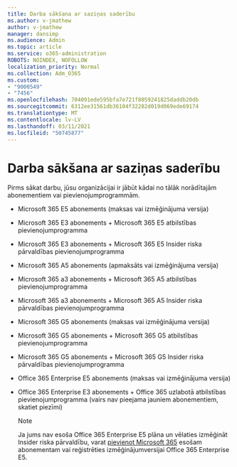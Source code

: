 ```yaml
---
title: Darba sākšana ar saziņas saderību
ms.author: v-jmathew
author: v-jmathew
manager: dansimp
ms.audience: Admin
ms.topic: article
ms.service: o365-administration
ROBOTS: NOINDEX, NOFOLLOW
localization_priority: Normal
ms.collection: Adm_O365
ms.custom:
- "9000549"
- "7456"
ms.openlocfilehash: 704091ede595bfa7e721f8059241825daddb20db
ms.sourcegitcommit: 6312ee31561db36104f32282d019d069ede69174
ms.translationtype: MT
ms.contentlocale: lv-LV
ms.lasthandoff: 03/11/2021
ms.locfileid: "50745877"
---
```

# <a name="get-started-with-communication-compliance"></a>Darba sākšana ar saziņas saderību

Pirms sākat darbu, jūsu organizācijai ir jābūt kādai no tālāk norādītajām abonementiem vai pievienojumprogrammām.

* Microsoft 365 E5 abonements (maksas vai izmēģinājuma versija)
* Microsoft 365 E3 abonements + Microsoft 365 E5 atbilstības pievienojumprogramma
* Microsoft 365 E3 abonements + Microsoft 365 E5 Insider riska pārvaldības pievienojumprogramma
* Microsoft 365 A5 abonements (apmaksāts vai izmēģinājuma versija)
* Microsoft 365 a3 abonements + Microsoft 365 A5 atbilstības pievienojumprogramma
* Microsoft 365 a3 abonements + Microsoft 365 A5 Insider riska pārvaldības pievienojumprogramma
* Microsoft 365 G5 abonements (maksas vai izmēģinājuma versija)
* Microsoft 365 G5 abonements + Microsoft 365 G5 atbilstības pievienojumprogramma
* Microsoft 365 G5 abonements + Microsoft 365 G5 Insider riska pārvaldības pievienojumprogramma
* Office 365 Enterprise E5 abonements (maksas vai izmēģinājuma versija)
* Office 365 Enterprise E3 abonements + Office 365 uzlabotā atbilstības pievienojumprogramma (vairs nav pieejama jauniem abonementiem, skatiet piezīmi)

    > [!NOTE]
    > Ja jums nav esoša Office 365 Enterprise E5 plāna un vēlaties izmēģināt Insider riska pārvaldību, varat [pievienot Microsoft 365](https://go.microsoft.com/fwlink/?linkid=2130508) esošam abonementam vai reģistrēties izmēģinājumversijai Office 365 Enterprise E5.
